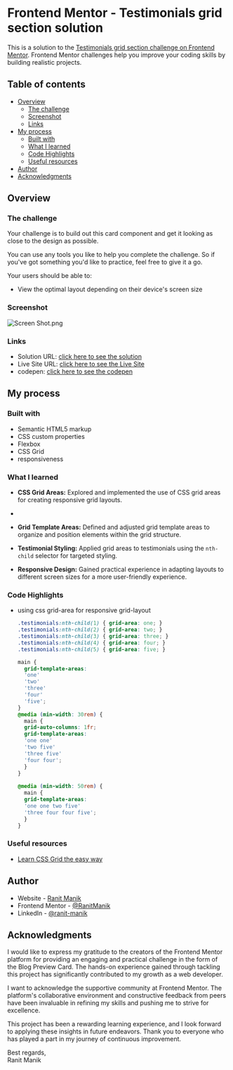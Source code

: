 # Frontend Mentor - Testimonials grid section solution

This is a solution to
the [Testimonials grid section challenge on Frontend Mentor](https://www.frontendmentor.io/challenges/testimonials-grid-section-Nnw6J7Un7).
Frontend Mentor challenges help you improve your coding skills by building realistic projects.

## Table of contents

- [Overview](#overview)
    - [The challenge](#the-challenge)
    - [Screenshot](#screenshot)
    - [Links](#links)
- [My process](#my-process)
    - [Built with](#built-with)
    - [What I learned](#what-i-learned)
    - [Code Highlights](#code-highlights)
    - [Useful resources](#Useful-resources)
- [Author](#author)
- [Acknowledgments](#acknowledgments)

## Overview

### The challenge

Your challenge is to build out this card component and get it looking as close to the design as possible.

You can use any tools you like to help you complete the challenge. So if you've got something you'd like to practice,
feel free to give it a go.

Your users should be able to:

- View the optimal layout depending on their device's screen size

### Screenshot

![Screen Shot.png](Screen%20Shot.png)

### Links

- Solution
  URL: [click here to see the solution](https://www.frontendmentor.io/solutions/testimonials-grid-section-using-scss-cdcEOqq_8W)
- Live Site
  URL: [click here to see the Live Site](https://ranitmanik.github.io/frontendmentor-challenges/FrontendMentor08%E2%80%94testimonials-grid-section/index.html)
- codepen: [click here to see the codepen](https://codepen.io/RANIT-MANIK/pen/NWJrQeg)

## My process

### Built with

- Semantic HTML5 markup
- CSS custom properties
- Flexbox
- CSS Grid
- responsiveness

### What I learned

- **CSS Grid Areas:** Explored and implemented the use of CSS grid areas for creating responsive grid layouts.
-
- **Grid Template Areas:** Defined and adjusted grid template areas to organize and position elements within the grid
  structure.

- **Testimonial Styling:** Applied grid areas to testimonials using the `nth-child` selector for targeted styling.

- **Responsive Design:** Gained practical experience in adapting layouts to different screen sizes for a more
  user-friendly experience.

### Code Highlights

- using css grid-area for responsive grid-layout  


  ```css
  .testimonials:nth-child(1) { grid-area: one; }
  .testimonials:nth-child(2) { grid-area: two; }
  .testimonials:nth-child(3) { grid-area: three; }
  .testimonials:nth-child(4) { grid-area: four; }
  .testimonials:nth-child(5) { grid-area: five; }
  
  main {
    grid-template-areas:
    'one'
    'two'
    'three'
    'four'
    'five';
  }
  @media (min-width: 30rem) {
    main {
    grid-auto-columns: 1fr;
    grid-template-areas:
    'one one'
    'two five'
    'three five'
    'four four';
    }
  }
    
  @media (min-width: 50rem) {
    main {
    grid-template-areas:
    'one one two five'
    'three four four five';
    }
  }
  ```

### Useful resources

- [Learn CSS Grid the easy way](https://youtu.be/rg7Fvvl3taU?si=RRHtGe4lqElvSfi-)

## Author

- Website - [Ranit Manik](https://ranitmanik.github.io/Portfolio-1.0)
- Frontend Mentor - [@RanitManik](https://www.frontendmentor.io/profile/RanitManik)
- LinkedIn - [@ranit-manik](https://www.linkedin.com/in/ranit-manik/)

## Acknowledgments

I would like to express my gratitude to the creators of the Frontend Mentor platform for providing an engaging and
practical challenge in the form of the Blog Preview Card. The hands-on experience gained through tackling this project
has significantly contributed to my growth as a web developer.

I want to acknowledge the supportive community at Frontend Mentor. The platform's collaborative environment and
constructive feedback from peers have been invaluable in refining my skills and pushing me to strive for excellence.

This project has been a rewarding learning experience, and I look forward to applying these insights in future
endeavors. Thank you to everyone who has played a part in my journey of continuous improvement.

Best regards,<br>
Ranit Manik

